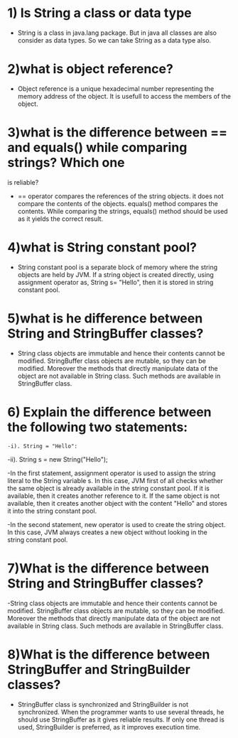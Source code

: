 # 1) Is String a class or data type
- String is a class in java.lang package. But in java all classes are also consider 
as data types. So we can take String as a data type also.

# 2)what is object reference?
- Object reference is a unique hexadecimal number representing the memory address of 
the object. It is usefull to access the members of the object.

# 3)what is the difference between == and equals() while comparing strings? Which one 
is reliable?
- == operator compares the references of the string objects. it does not compare the 
contents of the objects. equals() method compares the contents. While comparing the 
strings, equals() method should be used as it yields the correct result.

# 4)what is String constant pool?
- String constant pool is a separate block of memory where the string objects are held 
by JVM. If a string object is created directly, using assignment operator as, String 
s= "Hello", then it is stored in string constant pool.

# 5)what is he difference between String and StringBuffer classes?
- String class objects are immutable and hence their contents cannot be modified. StringBuffer 
class objects are mutable, so they can be modified. Moreover the methods that directly 
manipulate data of the object are not available in String class. Such methods are available 
in StringBuffer class.

# 6) Explain the difference between the following two statements:
	-i). String = "Hello":

 -ii). String s = new String("Hello");

-In the first statement, assignment operator is used to assign the string literal to the String
 variable s. In this case, JVM first of all checks whether the same object is already available
  in the string constant pool. If it is available, then it creates another reference to it.
   If the same object is not available, then it creates another object with the content "Hello" 
   and stores it into the string constant pool.

-In the second statement, new operator is used to create the string object. In this case,
 JVM always creates a new object without looking in the string constant pool.
 
 # 7)What is the difference between String and StringBuffer classes?
 -String class objects are immutable and hence their contents cannot be modified.
  StringBuffer class objects are mutable, so they can be modified. Moreover the methods 
  that directly manipulate data of the object are not available in String class. 
  Such methods are available in StringBuffer class.

# 8)What is the difference between StringBuffer and StringBuilder classes?
- StringBuffer class is synchronized and StringBuilder is not synchronized. When the 
programmer wants to use several threads, he should use StringBuffer as it gives reliable 
results. If only one thread is used, StringBuilder is preferred, as it improves execution 
time.